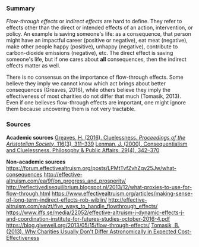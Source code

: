 <!-- TITLE: Cluelessness, Flow Through, And Indirect Effects -->
<!-- SUBTITLE: A quick summary of Flow Through And Indirect Effects -->

### Summary
*Flow-through effects* or *indirect effects* are hard to define. They refer to effects other than the direct or intended effects of an action, intervention, or policy. An example is saving someone's life: as a consequence, that person might have an impactful career (positive or negative), eat meat (negative), make other people happy (positive), unhappy (negative), contribute to carbon-dioxide emissions (negative), etc. The direct effect is saving someone's life, but if one cares about **all** consequences, then the indirect effects matter as well. 

There is no consensus on the importance of flow-through effects. Some believe they imply we cannot know which act brings about better consequences (Greaves, 2016), while others believe they imply the effectiveness of most charities do not differ that much (Tomasik, 2013). Even if one believes flow-through effects are important, one might ignore them because uncovering them is not very tractable. 

### Sources
**Academic sources**
[Greaves, H. (2016). Cluelessness. *Proceedings of the Aristotelian Society*, 116(3), 311–339](https://philpapers.org/rec/GREC-38)
[Lenman, J. (2000). Consequentialism and Cluelessness. Philosophy & Public Affairs, 29(4), 342–370](https://philpapers.org/rec/LENCAC-3)

**Non-academic sources**
https://forum.effectivealtruism.org/posts/LPMtTvfZvhZqy25Jw/what-consequences
http://effective-altruism.com/ea/9f/on_progress_and_prosperity/
http://reflectivedisequilibrium.blogspot.nl/2013/12/what-proxies-to-use-for-flow-through.html
https://www.effectivealtruism.org/articles/making-sense-of-long-term-indirect-effects-rob-wiblin/
http://effective-altruism.com/ea/zt/five_ways_to_handle_flowthrough_effects/
https://www.iffs.se/media/22052/effective-altruism-j-dynamic-effects-j-and-coordination-institute-for-futures-studies-october-2016-4.pdf
https://blog.givewell.org/2013/05/15/flow-through-effects/
[Tomasik, B. (2013). Why Charities Usually Don't Differ Astronomically in Expected Cost-Effectiveness](http://reducing-suffering.org/why-charities-dont-differ-astronomically-in-cost-effectiveness/#Argument_1_Many_types_of_flow-through_effects)
